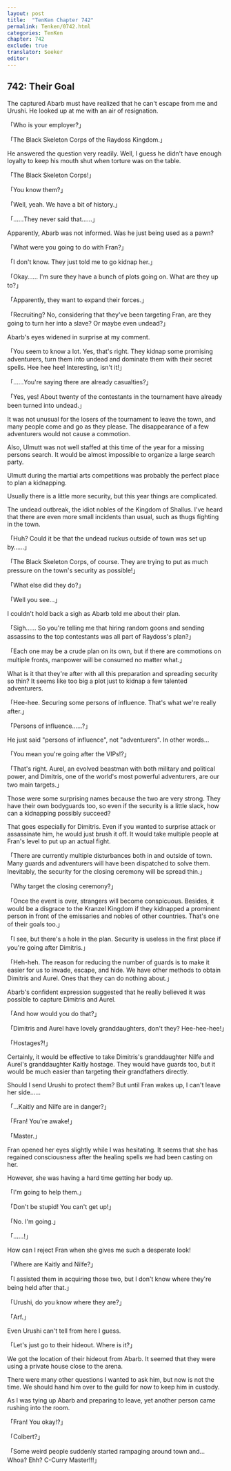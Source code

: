 ```yaml
---
layout: post
title:  "TenKen Chapter 742"
permalink: Tenken/0742.html
categories: TenKen
chapter: 742
exclude: true
translator: Seeker
editor: 
---
```

<h2 id="ch742">742: Their Goal</h2>

The captured Abarb must have realized that he can't escape from me and Urushi. He looked up at me with an air of resignation.

「Who is your employer?」

「The Black Skeleton Corps of the Raydoss Kingdom.」

He answered the question very readily. Well, I guess he didn't have enough loyalty to keep his mouth shut when torture was on the table.

「The Black Skeleton Corps!」

「You know them?」

「Well, yeah. We have a bit of history.」

「……They never said that……」

Apparently, Abarb was not informed. Was he just being used as a pawn?

「What were you going to do with Fran?」

「I don't know. They just told me to go kidnap her.」

「Okay…… I'm sure they have a bunch of plots going on. What are they up to?」

「Apparently, they want to expand their forces.」

「Recruiting? No, considering that they've been targeting Fran, are they going to turn her into a slave? Or maybe even undead?」

Abarb's eyes widened in surprise at my comment.

「You seem to know a lot. Yes, that's right. They kidnap some promising adventurers, turn them into undead and dominate them with their secret spells. Hee hee hee! Interesting, isn't it!」

「……You're saying there are already casualties?」

「Yes, yes! About twenty of the contestants in the tournament have already been turned into undead.」

It was not unusual for the losers of the tournament to leave the town, and many people come and go as they please. The disappearance of a few adventurers would not cause a commotion.

Also, Ulmutt was not well staffed at this time of the year for a missing persons search. It would be almost impossible to organize a large search party.

Ulmutt during the martial arts competitions was probably the perfect place to plan a kidnapping.

Usually there is a little more security, but this year things are complicated.

The undead outbreak, the idiot nobles of the Kingdom of Shallus. I've heard that there are even more small incidents than usual, such as thugs fighting in the town.

「Huh? Could it be that the undead ruckus outside of town was set up by……」

「The Black Skeleton Corps, of course. They are trying to put as much pressure on the town's security as possible!」

「What else did they do?」

「Well you see…」

I couldn't hold back a sigh as Abarb told me about their plan.

「Sigh…… So you're telling me that hiring random goons and sending assassins to the top contestants was all part of Raydoss's plan?」

「Each one may be a crude plan on its own, but if there are commotions on multiple fronts, manpower will be consumed no matter what.」

What is it that they're after with all this preparation and spreading security so thin? It seems like too big a plot just to kidnap a few talented adventurers.

「Hee-hee. Securing some persons of influence. That's what we're really after.」

「Persons of influence……?」

He just said "persons of influence", not "adventurers". In other words…

「You mean you're going after the VIPs!?」

「That's right. Aurel, an evolved beastman with both military and political power, and Dimitris, one of the world's most powerful adventurers, are our two main targets.」

Those were some surprising names because the two are very strong. They have their own bodyguards too, so even if the security is a little slack, how can a kidnapping possibly succeed?

That goes especially for Dimitris. Even if you wanted to surprise attack or assassinate him, he would just brush it off. It would take multiple people at Fran's level to put up an actual fight.

「There are currently multiple disturbances both in and outside of town. Many guards and adventurers will have been dispatched to solve them. Inevitably, the security for the closing ceremony will be spread thin.」

「Why target the closing ceremony?」

「Once the event is over, strangers will become conspicuous. Besides, it would be a disgrace to the Kranzel Kingdom if they kidnapped a prominent person in front of the emissaries and nobles of other countries. That's one of their goals too.」

「I see, but there's a hole in the plan. Security is useless in the first place if you're going after Dimitris.」

「Heh-heh. The reason for reducing the number of guards is to make it easier for us to invade, escape, and hide. We have other methods to obtain Dimitris and Aurel. Ones that they can do nothing about.」

Abarb's confident expression suggested that he really believed it was possible to capture Dimitris and Aurel.

「And how would you do that?」

「Dimitris and Aurel have lovely granddaughters, don't they? Hee-hee-hee!」

「Hostages?!」

Certainly, it would be effective to take Dimitris's granddaughter Nilfe and Aurel's granddaughter Kaitly hostage. They would have guards too, but it would be much easier than targeting their grandfathers directly.

Should I send Urushi to protect them? But until Fran wakes up, I can't leave her side……

「…Kaitly and Nilfe are in danger?」

「Fran! You're awake!」

「Master.」

Fran opened her eyes slightly while I was hesitating. It seems that she has regained consciousness after the healing spells we had been casting on her.

However, she was having a hard time getting her body up.

「I'm going to help them.」

「Don't be stupid! You can't get up!」

「No. I'm going.」

「……!」

How can I reject Fran when she gives me such a desperate look!

「Where are Kaitly and Nilfe?」

「I assisted them in acquiring those two, but I don't know where they're being held after that.」

「Urushi, do you know where they are?」

「Arf.」

Even Urushi can't tell from here I guess.

「Let's just go to their hideout. Where is it?」

We got the location of their hideout from Abarb. It seemed that they were using a private house close to the arena.

There were many other questions I wanted to ask him, but now is not the time. We should hand him over to the guild for now to keep him in custody.

As I was tying up Abarb and preparing to leave, yet another person came rushing into the room.

「Fran! You okay!?」

「Colbert?」

「Some weird people suddenly started rampaging around town and… Whoa? Ehh? C-Curry Master!!!」



